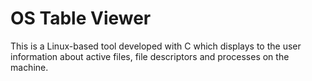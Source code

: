 # OS Table Viewer

This is a Linux-based tool developed with C which displays to the user information about active files, file descriptors and processes on the machine.


